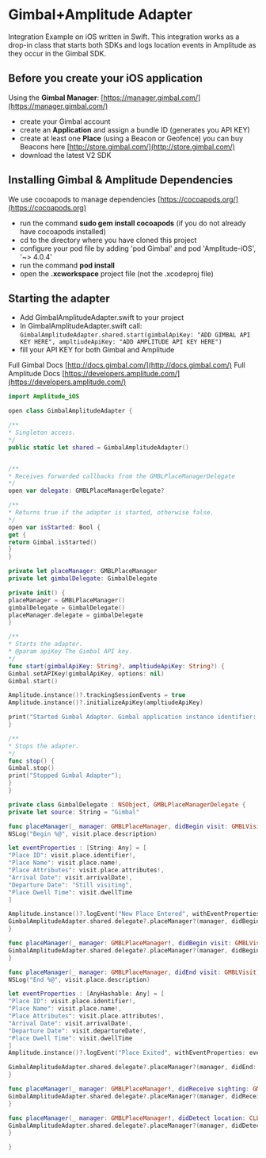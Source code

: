 # Gimbal+Amplitude Adapter
Integration Example on iOS written in Swift. This integration works as a drop-in class that starts both SDKs and logs location events in Amplitude as they occur in the Gimbal SDK.

## Before you create your iOS application
Using the **Gimbal Manager**:
[https://manager.gimbal.com/](https://manager.gimbal.com/)
- create your Gimbal account 
- create an **Application** and assign a bundle ID (generates you API KEY)
- create at least one **Place** (using a Beacon or Geofence) you can buy Beacons here [http://store.gimbal.com/](http://store.gimbal.com/)
- download the latest V2 SDK

## Installing Gimbal & Amplitude Dependencies
We use cocoapods to manage dependencies [https://cocoapods.org/](https://cocoapods.org)
- run the command **sudo gem install cocoapods** (if you do not already have cocoapods installed)
- cd to the directory where you have cloned this project
- configure your pod file by adding 'pod Gimbal' and pod 'Amplitude-iOS', '~> 4.0.4'
- run the command **pod install**
- open the **.xcworkspace** project file (not the .xcodeproj file)

## Starting the adapter
- Add GimbalAmplitudeAdapter.swift to your project
- In GimbalAmplitudeAdapter.swift call: `GimbalAmplitudeAdapter.shared.start(gimbalApiKey: "ADD GIMBAL API KEY HERE", ampltiudeApiKey: "ADD AMPLITUDE API KEY HERE")`
- fill your API KEY for both Gimbal and Amplitude

Full Gimbal Docs [http://docs.gimbal.com/](http://docs.gimbal.com/)
Full Amplitude Docs [https://developers.amplitude.com/](https://developers.amplitude.com/)

```swift
import Amplitude_iOS

open class GimbalAmplitudeAdapter {

/**
* Singleton access.
*/
public static let shared = GimbalAmplitudeAdapter()


/**
* Receives forwarded callbacks from the GMBLPlaceManagerDelegate
*/
open var delegate: GMBLPlaceManagerDelegate?

/**
* Returns true if the adapter is started, otherwise false.
*/
open var isStarted: Bool {
get {
return Gimbal.isStarted()
}
}

private let placeManager: GMBLPlaceManager
private let gimbalDelegate: GimbalDelegate

private init() {
placeManager = GMBLPlaceManager()
gimbalDelegate = GimbalDelegate()
placeManager.delegate = gimbalDelegate
}

/**
* Starts the adapter.
* @param apiKey The Gimbal API key.
*/
func start(gimbalApiKey: String?, ampltiudeApiKey: String?) {
Gimbal.setAPIKey(gimbalApiKey, options: nil)
Gimbal.start()

Amplitude.instance()?.trackingSessionEvents = true
Amplitude.instance()?.initializeApiKey(ampltiudeApiKey)

print("Started Gimbal Adapter. Gimbal application instance identifier: \(String(describing: Gimbal.applicationInstanceIdentifier()))")
}

/**
* Stops the adapter.
*/
func stop() {
Gimbal.stop()
print("Stopped Gimbal Adapter");
}
}

private class GimbalDelegate : NSObject, GMBLPlaceManagerDelegate {
private let source: String = "Gimbal"

func placeManager(_ manager: GMBLPlaceManager, didBegin visit: GMBLVisit) {
NSLog("Begin %@", visit.place.description)

let eventProperties : [String: Any] = [
"Place ID": visit.place.identifier!,
"Place Name": visit.place.name!,
"Place Attributes": visit.place.attributes!,
"Arrival Date": visit.arrivalDate!,
"Departure Date": "Still visiting",
"Place Dwell Time": visit.dwellTime
]

Amplitude.instance()?.logEvent("New Place Entered", withEventProperties: eventProperties)
GimbalAmplitudeAdapter.shared.delegate?.placeManager?(manager, didBegin: visit)
}

func placeManager(_ manager: GMBLPlaceManager!, didBegin visit: GMBLVisit!, withDelay delayTime: TimeInterval) {
GimbalAmplitudeAdapter.shared.delegate?.placeManager?(manager, didBegin: visit, withDelay: delayTime)
}

func placeManager(_ manager: GMBLPlaceManager, didEnd visit: GMBLVisit) {
NSLog("End %@", visit.place.description)

let eventProperties : [AnyHashable: Any] = [
"Place ID": visit.place.identifier!,
"Place Name": visit.place.name!,
"Place Attributes": visit.place.attributes!,
"Arrival Date": visit.arrivalDate!,
"Departure Date": visit.departureDate!,
"Place Dwell Time": visit.dwellTime
]
Amplitude.instance()?.logEvent("Place Exited", withEventProperties: eventProperties)

GimbalAmplitudeAdapter.shared.delegate?.placeManager?(manager, didEnd: visit)
}

func placeManager(_ manager: GMBLPlaceManager!, didReceive sighting: GMBLBeaconSighting!, forVisits visits: [Any]!) {
GimbalAmplitudeAdapter.shared.delegate?.placeManager?(manager, didReceive: sighting, forVisits: visits)
}

func placeManager(_ manager: GMBLPlaceManager!, didDetect location: CLLocation!) {
GimbalAmplitudeAdapter.shared.delegate?.placeManager?(manager, didDetect: location)
}

}
```
